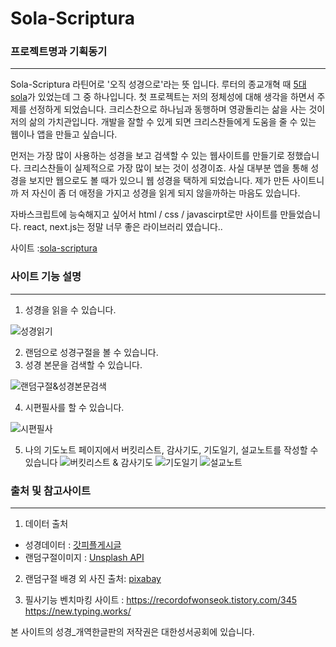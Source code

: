 # Sola-Scriptura 

### 프로젝트명과 기획동기
------------
Sola-Scriptura 라틴어로 '오직 성경으로'라는 뜻 입니다.
루터의 종교개혁 때 [5대 sola](https://ko.wikipedia.org/wiki/%EB%8B%A4%EC%84%AF_%EC%86%94%EB%9D%BC)가 있었는데 그 중 하나입니다. 
첫 프로젝트는 저의 정체성에 대해 생각을 하면서 주제를 선정하게 되었습니다.
크리스찬으로 하나님과 동행하며 영광돌리는 삶을 사는 것이 저의 삶의 가치관입니다.
개발을 잘할 수 있게 되면 크리스찬들에게 도움을 줄 수 있는 웹이나 앱을 만들고 싶습니다.

먼저는 가장 많이 사용하는 성경을 보고 검색할 수 있는 웹사이트를 만들기로 정했습니다.
크리스찬들이 실제적으로 가장 많이 보는 것이 성경이죠. 
사실 대부분 앱을 통해 성경을 보지만 웹으로도 볼 때가 있으니 웹 성경을 택하게 되었습니다.
제가 만든 사이트니까 저 자신이 좀 더 애정을 가지고 성경을 읽게 되지 않을까하는 마음도 있습니다.

자바스크립트에 능숙해지고 싶어서 html / css / javascirpt로만 사이트를 만들었습니다.
react, next.js는 정말 너무 좋은 라이브러리 였습니다..

사이트 :[sola-scriptura](https://closetogod.site)

### 사이트 기능 설명
------------
1. 성경을 읽을 수 있습니다.

![성경읽기](https://github.com/wilderness40/solascriptura/assets/124757916/8f86bac1-a014-4a7c-bd82-92e59c036bd3)

2. 랜덤으로 성경구절을 볼 수 있습니다.
3. 성경 본문을 검색할 수 있습니다.
   
![랜덤구절&성경본문검색](https://github.com/wilderness40/solascriptura/assets/124757916/4362c93e-2992-4e7c-adac-7bb68c2b5dd3)
 
4. 시편필사를 할 수 있습니다. 

![시편필사](https://github.com/wilderness40/solascriptura/assets/124757916/07da84c1-ed3b-4540-a8a0-49fbec1a90be)

5. 나의 기도노트 페이지에서 버킷리스트, 감사기도, 기도일기, 설교노트를 작성할 수 있습니다 
![버킷리스트 & 감사기도](https://github.com/user-attachments/assets/3e65f1d2-243b-4f9a-bbd3-52ea7c6193d5)
![기도일기](https://github.com/user-attachments/assets/9c100044-a95a-4fed-bb52-79c61c1ad36a)
![설교노트](https://github.com/user-attachments/assets/991ee766-69a4-4556-b8df-19a8f2596703)

   
### 출처 및 참고사이트
------------
1. 데이터 출처
- 성경데이터 : [갓피플게시글](https://godpeople.or.kr/index.php?module=file&act=procFileDownload&file_srl=3016468&sid=91debabb17f7f69ad0e7e6a6bff8de38)
- 랜덤구절이미지 : [Unsplash API](https://api.unsplash.com/)

2. 랜덤구절 배경 외 사진 출처: [pixabay](https://pixabay.com/ko/)
   
3. 필사기능 벤치마킹 사이트 :
   https://recordofwonseok.tistory.com/345
   https://new.typing.works/
   
본 사이트의 성경_개역한글판의 저작권은 대한성서공회에 있습니다.

